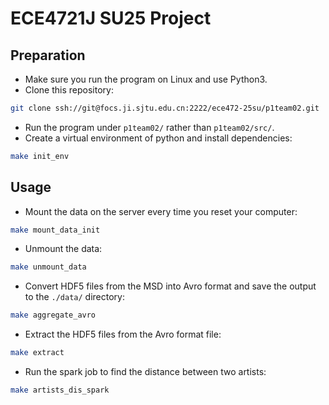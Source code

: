 # ECE4721J SU25 Project

## Preparation

- Make sure you run the program on Linux and use Python3.  
- Clone this repository:
```bash
git clone ssh://git@focs.ji.sjtu.edu.cn:2222/ece472-25su/p1team02.git
```
- Run the program under `p1team02/` rather than `p1team02/src/`.
- Create a virtual environment of python and install dependencies:
```bash
make init_env
```

## Usage

- Mount the data on the server every time you reset your computer:
```bash
make mount_data_init
```
- Unmount the data:
```bash
make unmount_data
```

- Convert HDF5 files from the MSD into Avro format and save the output to the `./data/` directory:
```bash
make aggregate_avro
```

- Extract the HDF5 files from the Avro format file:
```bash
make extract
```

- Run the spark job to find the distance between two artists:
```bash
make artists_dis_spark
```
